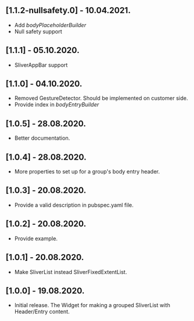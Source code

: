 ## [1.1.2-nullsafety.0] - 10.04.2021.

* Add _bodyPlaceholderBuilder_
* Null safety support

## [1.1.1] - 05.10.2020.

* SliverAppBar support

## [1.1.0] - 04.10.2020.

* Removed GestureDetector. Should be implemented on customer side.
* Provide index in _bodyEntryBuilder_ 

## [1.0.5] - 28.08.2020.

* Better documentation.

## [1.0.4] - 28.08.2020.

* More properties to set up for a group's body entry header.

## [1.0.3] - 20.08.2020.

* Provide a valid description in pubspec.yaml file.

## [1.0.2] - 20.08.2020.

* Provide example.

## [1.0.1] - 20.08.2020.

* Make SliverList instead SliverFixedExtentList.

## [1.0.0] - 19.08.2020.

* Initial release. The Widget for making a grouped SliverList with Header/Entry content.
